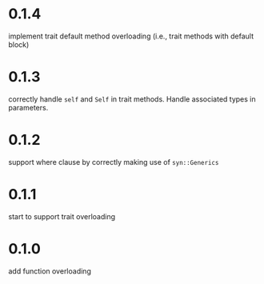 0.1.4
=====

implement trait default method overloading (i.e., trait methods with default block)

0.1.3
=====

correctly handle `self` and `Self` in trait methods.
Handle associated types in parameters.

0.1.2
=====

support where clause by correctly making use of `syn::Generics`

0.1.1
=====

start to support trait overloading

0.1.0
=====

add function overloading
